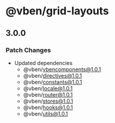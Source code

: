 # @vben/grid-layouts

## 3.0.0

### Patch Changes

- Updated dependencies
  - @vben/vbencomponents@1.0.1
  - @vben/directives@1.0.1
  - @vben/constants@1.0.1
  - @vben/locale@1.0.1
  - @vben/router@1.0.1
  - @vben/stores@1.0.1
  - @vben/hooks@1.0.1
  - @vben/utils@1.0.1
